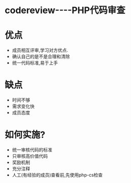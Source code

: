 codereview----PHP代码审查
=========================

# 优点
* 成员相互评审,学习对方优点.
* 确认自己的是不是合理和清除
* 统一代码标准,易于上手

# 缺点
* 时间不够
* 需求变化快
* 成员态度

# 如何实施?
* 统一审核代码的标准
* 只审核高价值代码
* 奖励机制
* 充分注释
* 人工(有经验的成员)查看前,先使用php-cs检查



